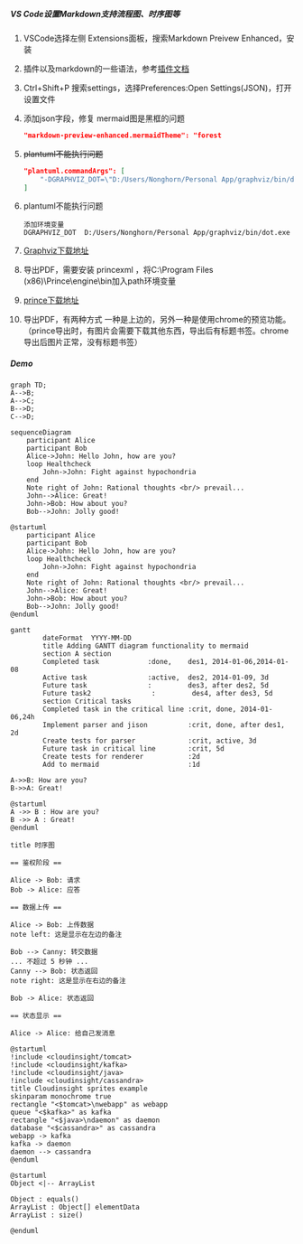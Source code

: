 ##### VS Code设置Markdown支持流程图、时序图等

1. VSCode选择左侧 Extensions面板，搜索Markdown Preivew Enhanced，安装

2. 插件以及markdown的一些语法，参考[插件文档](<https://shd101wyy.github.io/markdown-preview-enhanced/#/zh-cn/>)

3. Ctrl+Shift+P 搜索settings，选择Preferences:Open Settings(JSON)，打开设置文件

4. 添加json字段，修复 mermaid图是黑框的问题

   ```json
   "markdown-preview-enhanced.mermaidTheme": "forest
   ```

   

5. ~~plantuml不能执行问题~~ 

   ```json
   "plantuml.commandArgs": [
       "-DGRAPHVIZ_DOT=\"D:/Users/Nonghorn/Personal App/graphviz/bin/dot.exe\"",
   ]
   ```

6. plantuml不能执行问题

   ```
   添加环境变量
   DGRAPHVIZ_DOT  D:/Users/Nonghorn/Personal App/graphviz/bin/dot.exe
   ```

   

7. [Graphviz下载地址](<https://graphviz.gitlab.io/_pages/Download/Download_windows.html>)

8. 导出PDF，需要安装 princexml ，将C:\Program Files (x86)\Prince\engine\bin加入path环境变量

9. [prince下载地址](<https://www.princexml.com/download/>)

10. 导出PDF，有两种方式 一种是上边的，另外一种是使用chrome的预览功能。（prince导出时，有图片会需要下载其他东西，导出后有标题书签。chrome导出后图片正常，没有标题书签）



##### Demo

```mermaid
graph TD;
A-->B;
A-->C;
B-->D;
C-->D;
```


```mermaid 
sequenceDiagram
    participant Alice
    participant Bob
    Alice->John: Hello John, how are you?
    loop Healthcheck
        John->John: Fight against hypochondria
    end
    Note right of John: Rational thoughts <br/> prevail...
    John-->Alice: Great!
    John->Bob: How about you?
    Bob-->John: Jolly good!
```

```puml
@startuml
    participant Alice
    participant Bob
    Alice->John: Hello John, how are you?
    loop Healthcheck
        John->John: Fight against hypochondria
    end
    Note right of John: Rational thoughts <br/> prevail...
    John-->Alice: Great!
    John->Bob: How about you?
    Bob-->John: Jolly good!
@enduml
```

```mermaid
gantt
        dateFormat  YYYY-MM-DD
        title Adding GANTT diagram functionality to mermaid
        section A section
        Completed task            :done,    des1, 2014-01-06,2014-01-08
        Active task               :active,  des2, 2014-01-09, 3d
        Future task               :         des3, after des2, 5d
        Future task2               :         des4, after des3, 5d
        section Critical tasks
        Completed task in the critical line :crit, done, 2014-01-06,24h
        Implement parser and jison          :crit, done, after des1, 2d
        Create tests for parser             :crit, active, 3d
        Future task in critical line        :crit, 5d
        Create tests for renderer           :2d
        Add to mermaid                      :1d

```


```sequence {{theme="hand"}}
A->>B: How are you?
B->>A: Great!
```

```puml
@startuml
A ->> B : How are you?
B ->> A : Great!
@enduml
```


```puml
title 时序图

== 鉴权阶段 ==

Alice -> Bob: 请求
Bob -> Alice: 应答

== 数据上传 ==

Alice -> Bob: 上传数据
note left: 这是显示在左边的备注

Bob --> Canny: 转交数据
... 不超过 5 秒钟 ...
Canny --> Bob: 状态返回
note right: 这是显示在右边的备注

Bob -> Alice: 状态返回

== 状态显示 ==

Alice -> Alice: 给自己发消息
```

```puml
@startuml
!include <cloudinsight/tomcat>
!include <cloudinsight/kafka>
!include <cloudinsight/java>
!include <cloudinsight/cassandra>
title Cloudinsight sprites example
skinparam monochrome true
rectangle "<$tomcat>\nwebapp" as webapp
queue "<$kafka>" as kafka
rectangle "<$java>\ndaemon" as daemon
database "<$cassandra>" as cassandra
webapp -> kafka
kafka -> daemon
daemon --> cassandra
@enduml
```

```puml
@startuml
Object <|-- ArrayList

Object : equals()
ArrayList : Object[] elementData
ArrayList : size()

@enduml
```